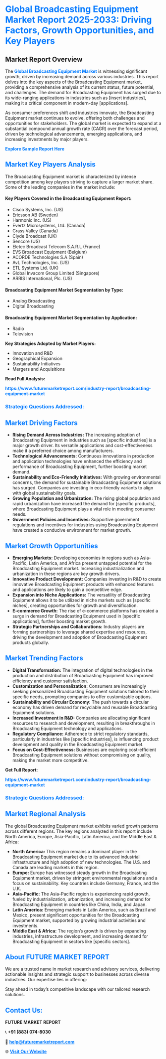 <h1 style="color: #007BFF;">Global Broadcasting Equipment Market Report 2025-2033: Driving Factors, Growth Opportunities, and Key Players</h1>

<section id="overview">
<h2>Market Report Overview</h2>
<p>The <a href="https://www.futuremarketreport.com/industry-report/broadcasting-equipment-market" style="color: #007BFF; text-decoration: none;"><strong>Global Broadcasting Equipment Market</strong></a> is witnessing significant growth, driven by increasing demand across various industries. This report delves into the key aspects of the Broadcasting Equipment market, providing a comprehensive analysis of its current status, future potential, and challenges. The demand for Broadcasting Equipment has surged due to its wide-ranging applications in industries such as [insert industries], making it a critical component in modern-day [applications].</p>
<p>As consumer preferences shift and industries innovate, the Broadcasting Equipment market continues to evolve, offering both challenges and opportunities for stakeholders. The global market is expected to expand at a substantial compound annual growth rate (CAGR) over the forecast period, driven by technological advancements, emerging applications, and increasing investments by major players.</p>
</section>

<section id="overview">
<p><a href="https://www.futuremarketreport.com/request-sample/reportId=57524" style="color: #007BFF; text-decoration: none;"><strong>Explore Sample Report Here</strong></a></p>
</section>

<section id="key-players">
<h2 style="color: #007BFF;">Market Key Players Analysis</h2>
<p>The Broadcasting Equipment market is characterized by intense competition among key players striving to capture a larger market share. Some of the leading companies in the market include:</p>
<h4>Key Players Covered in the Broadcasting Equipment Report:</h4>
<ul><li>Cisco Systems, Inc. (US)</li><li>Ericsson AB (Sweden)</li><li>Harmonic Inc. (US)</li><li>Evertz Microsystems, Ltd. (Canada)</li><li>Grass Valley (Canada)</li><li>Clyde Broadcast (UK)</li><li>Sencore (US)</li><li>Eletec Broadcast Telecom S.A.R.L (France)</li><li>EVS Broadcast Equipment (Belgium)</li><li>ACORDE Technologies S.A (Spain)</li><li>AvL Technologies, Inc. (US)</li><li>ETL Systems Ltd. (UK)</li><li>Global Invacom Group Limited (Singapore)</li><li>ARRIS International, Plc. (US)</li></ul>
<h4>Broadcasting Equipment Market Segmentation by Type:</h4>
<ul><li>Analog Broadcasting</li><li>Digital Broadcasting</li></ul>

<h4>Broadcasting Equipment Market Segmentation by Application:</h4>
<ul><li>Radio</li><li>Television</li></ul>
<p><strong>Key Strategies Adopted by Market Players:</strong></p>
<ul>
<li>Innovation and R&D</li>
<li>Geographical Expansion</li>
<li>Sustainability Initiatives</li>
<li>Mergers and Acquisitions</li>
</ul>
</section>

<section>
<p><strong>Read Full Analysis: </strong></p><a href="https://www.futuremarketreport.com/industry-report/broadcasting-equipment-market" style="color: #007BFF; text-decoration: none;"><strong>https://www.futuremarketreport.com/industry-report/broadcasting-equipment-market</strong></a>
<h3 style="color: #007BFF;">Strategic Questions Addressed:</h3>
</section>

<section id="driving-factors">
<h2 style="color: #007BFF;">Market Driving Factors</h2>
<ul>
<li><strong>Rising Demand Across Industries:</strong> The increasing adoption of Broadcasting Equipment in industries such as [specific industries] is a major growth driver. Its versatile applications and cost-effectiveness make it a preferred choice among manufacturers.</li>
<li><strong>Technological Advancements:</strong> Continuous innovations in production and application technologies have enhanced the efficiency and performance of Broadcasting Equipment, further boosting market demand.</li>
<li><strong>Sustainability and Eco-Friendly Initiatives:</strong> With growing environmental concerns, the demand for sustainable Broadcasting Equipment solutions has surged. Companies are investing in eco-friendly variants to align with global sustainability goals.</li>
<li><strong>Growing Population and Urbanization:</strong> The rising global population and rapid urbanization have increased the demand for [specific products], where Broadcasting Equipment plays a vital role in meeting consumer needs.</li>
<li><strong>Government Policies and Incentives:</strong> Supportive government regulations and incentives for industries using Broadcasting Equipment have created a conducive environment for market growth.</li>
</ul>
</section>

<section id="growth-opportunities">
<h2 style="color: #007BFF;">Market Growth Opportunities</h2>
<ul>
<li><strong>Emerging Markets:</strong> Developing economies in regions such as Asia-Pacific, Latin America, and Africa present untapped potential for the Broadcasting Equipment market. Increasing industrialization and urbanization in these regions are key growth drivers.</li>
<li><strong>Innovative Product Development:</strong> Companies investing in R&D to create innovative Broadcasting Equipment products with enhanced features and applications are likely to gain a competitive edge.</li>
<li><strong>Expansion into Niche Applications:</strong> The versatility of Broadcasting Equipment allows it to be utilized in niche markets such as [specific niches], creating opportunities for growth and diversification.</li>
<li><strong>E-commerce Growth:</strong> The rise of e-commerce platforms has created a surge in demand for Broadcasting Equipment used in [specific applications], further boosting market growth.</li>
<li><strong>Strategic Partnerships and Collaborations:</strong> Industry players are forming partnerships to leverage shared expertise and resources, driving the development and adoption of Broadcasting Equipment products globally.</li>
</ul>
</section>

<section id="trending-factors">
<h2 style="color: #007BFF;">Market Trending Factors</h2>
<ul>
<li><strong>Digital Transformation:</strong> The integration of digital technologies in the production and distribution of Broadcasting Equipment has improved efficiency and customer satisfaction.</li>
<li><strong>Customization and Personalization:</strong> Consumers are increasingly seeking personalized Broadcasting Equipment solutions tailored to their specific needs, prompting companies to offer customizable options.</li>
<li><strong>Sustainability and Circular Economy:</strong> The push towards a circular economy has driven demand for recyclable and reusable Broadcasting Equipment solutions.</li>
<li><strong>Increased Investment in R&D:</strong> Companies are allocating significant resources to research and development, resulting in breakthroughs in Broadcasting Equipment technology and applications.</li>
<li><strong>Regulatory Compliance:</strong> Adherence to strict regulatory standards, particularly in industries like [specific industries], is influencing product development and quality in the Broadcasting Equipment market.</li>
<li><strong>Focus on Cost-Effectiveness:</strong> Businesses are exploring cost-efficient Broadcasting Equipment solutions without compromising on quality, making the market more competitive.</li>
</ul>
</section>

<section>
<p><strong>Get Full Report: </strong></p><a href="https://www.futuremarketreport.com/industry-report/broadcasting-equipment-market" style="color: #007BFF; text-decoration: none;"><strong>https://www.futuremarketreport.com/industry-report/broadcasting-equipment-market</strong></a>
<h3 style="color: #007BFF;">Strategic Questions Addressed:</h3>
</section>


<section id="regional-analysis">
<h2 style="color: #007BFF;">Market Regional Analysis</h2>
<p>The global Broadcasting Equipment market exhibits varied growth patterns across different regions. The key regions analyzed in this report include North America, Europe, Asia-Pacific, Latin America, and the Middle East & Africa:</p>
<ul>
<li><strong>North America:</strong> This region remains a dominant player in the Broadcasting Equipment market due to its advanced industrial infrastructure and high adoption of new technologies. The U.S. and Canada are leading markets in this region.</li>
<li><strong>Europe:</strong> Europe has witnessed steady growth in the Broadcasting Equipment market, driven by stringent environmental regulations and a focus on sustainability. Key countries include Germany, France, and the U.K.</li>
<li><strong>Asia-Pacific:</strong> The Asia-Pacific region is experiencing rapid growth, fueled by industrialization, urbanization, and increasing demand for Broadcasting Equipment in countries like China, India, and Japan.</li>
<li><strong>Latin America:</strong> Emerging markets in Latin America, such as Brazil and Mexico, present significant opportunities for the Broadcasting Equipment market, supported by growing industrial activities and investments.</li>
<li><strong>Middle East & Africa:</strong> The region’s growth is driven by expanding industries, infrastructure development, and increasing demand for Broadcasting Equipment in sectors like [specific sectors].</li>
</ul>
</section>

<footer>
<h2 style="color: #007BFF;">About FUTURE MARKET REPORT</h2>
<p>We are a trusted name in market research and advisory services, delivering actionable insights and strategic support to businesses across diverse industries. Our expertise lies in offering:</p>

<p>Stay ahead in today’s competitive landscape with our tailored research solutions.</p>

<h2 style="color: #007BFF;">Contact Us:</h2>
<p><strong>FUTURE MARKET REPORT</strong></p>
<p>📞 <strong>+91 (883) 074-8030</strong></p>
<p>📧 <strong><a href="mailto:help@futuremarketreport.com" style="color: #007BFF;">help@futuremarketreport.com</a></strong></p>
<p>🌐 <strong><a href="https://www.futuremarketreport.com/" style="color: #007BFF;">Visit Our Website</a></strong></p>
</footer>